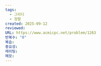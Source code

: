 ```yaml
---
tags:
  - 그리디
  - 정렬
created: 2025-09-12
reviewed:
URL: https://www.acmicpc.net/problem/1263
반복수: "0"
복습:
중요성:
레이팅:
메모:
---
```

